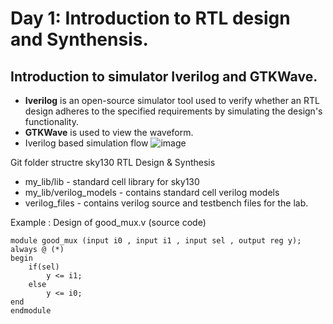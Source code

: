 # Day 1: Introduction to RTL design and Synthensis. 

## Introduction to simulator Iverilog and GTKWave. 
* **Iverilog** is an open-source simulator tool used to verify whether an RTL design adheres to the specified requirements by simulating the design's functionality.
* **GTKWave** is used to view the waveform.
* Iverilog based simulation flow
![image](https://github.com/user-attachments/assets/91202d92-99b0-4e1f-8d3f-ea9025417d07)

Git folder structre sky130 RTL Design & Synthesis
* my_lib/lib - standard cell library for sky130
* my_lib/verilog_models - contains standard cell verilog models
* verilog_files - contains verilog source and testbench files for the lab.

Example : Design of good_mux.v (source code)
```
module good_mux (input i0 , input i1 , input sel , output reg y);
always @ (*)
begin
	if(sel)
		y <= i1;
	else 
		y <= i0;
end
endmodule
```
